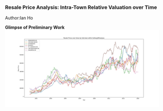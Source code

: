### Resale Price Analysis: Intra-Town Relative Valuation over Time
Author:Ian Ho

<b>Glimpse of Preliminary Work</b>
![](diagrams/KALLANG-WHAMPOA.jpg)

